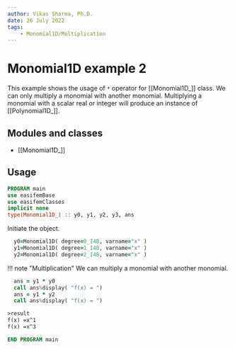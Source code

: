 ```yaml
---
author: Vikas Sharma, Ph.D.
date: 26 July 2022
tags:
    - Monomial1D/Multiplication
---
```


# Monomial1D example 2

This example shows the usage of `*` operator for [[Monomial1D_]] class. We can only multiply a monomial with another monomial.
Multiplying a monomial with a scalar real or integer will produce an instance of [[Polynomial1D_]].

## Modules and classes

- [[Monomial1D_]]

## Usage

```fortran
PROGRAM main
use easifemBase
use easifemClasses
implicit none
type(Monomial1D_) :: y0, y1, y2, y3, ans
```

Initiate the object.

```fortran
  y0=Monomial1D( degree=0_I4B, varname="x" )
  y1=Monomial1D( degree=1_I4B, varname="x" )
  y2=Monomial1D( degree=2_I4B, varname="x" )
```

!!! note "Multiplication"
    We can multiply a monomial with another monomial.

```fortran
  ans = y1 * y0
  call ans%display( "f(x) = ")
  ans = y1 * y2
  call ans%display( "f(x) = ")
```

```txt
>result
f(x) =x^1
f(x) =x^3
```

```fortran
END PROGRAM main
```
